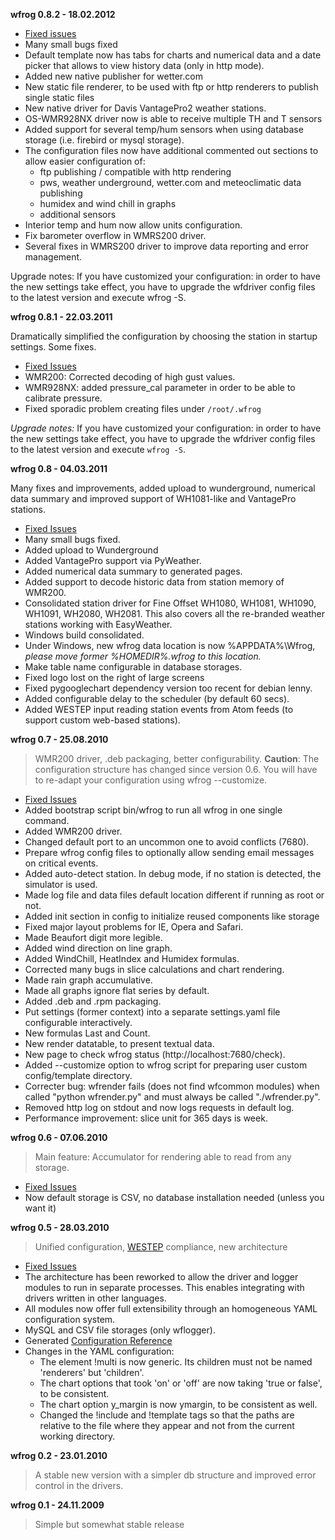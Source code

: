 **wfrog 0.8.2 - 18.02.2012**

  * [Fixed issues](http://code.google.com/p/wfrog/issues/list?q=label:Milestone-Release0.8.2)
  * Many small bugs fixed
  * Default template now has tabs for charts and numerical data and a date picker that allows to view history data (only in http mode).
  * Added new native publisher for wetter.com
  * New static file renderer, to be used with ftp or http renderers to publish single static files
  * New native driver for Davis VantagePro2 weather stations.
  * OS-WMR928NX driver now is able to receive multiple TH and T sensors
  * Added support for several temp/hum sensors when using database storage (i.e. firebird or mysql storage).
  * The configuration files now have additional commented out sections to allow easier configuration of:
    * ftp publishing / compatible with http rendering
    * pws, weather underground, wetter.com and meteoclimatic data publishing
    * humidex and wind chill in graphs
    * additional sensors
  * Interior temp and hum now allow units configuration.
  * Fix barometer overflow in WMRS200 driver.
  * Several fixes in WMRS200 driver to improve data reporting and error management.

Upgrade notes: If you have customized your configuration: in order to
have the new settings take effect, you have to upgrade the wfdriver
config files to the latest version and execute wfrog -S.

**wfrog 0.8.1 - 22.03.2011**

Dramatically simplified the configuration by choosing the station in startup settings. Some fixes.

  * [Fixed Issues](http://code.google.com/p/wfrog/issues/list?can=1&q=label%3ARelease0.8.1)
  * WMR200: Corrected decoding of high gust values.
  * WMR928NX: added pressure\_cal parameter in order to be able to calibrate pressure.
  * Fixed sporadic problem creating files under `/root/.wfrog`

_Upgrade notes:_ If you have customized your configuration: in order to have the new settings take effect, you have to upgrade the wfdriver config files to the latest version and execute `wfrog -S`.

**wfrog 0.8 - 04.03.2011**

Many fixes and improvements, added upload to wunderground, numerical data summary and improved support of WH1081-like and VantagePro stations.

  * [Fixed Issues](http://code.google.com/p/wfrog/issues/list?can=1&q=label%3ARelease0.8)
  * Many small bugs fixed.
  * Added upload to Wunderground
  * Added VantagePro support via PyWeather.
  * Added numerical data summary to generated pages.
  * Added support to decode historic data from station memory of WMR200.
  * Consolidated station driver for Fine Offset WH1080, WH1081, WH1090, WH1091, WH2080, WH2081. This also covers all the re-branded weather stations working with EasyWeather.
  * Windows build consolidated.
  * Under Windows, new wfrog data location is now %APPDATA%\Wfrog, _please move former %HOMEDIR%\.wfrog to this location._
  * Make table name configurable in database storages.
  * Fixed logo lost on the right of large screens
  * Fixed pygooglechart dependency version too recent for debian lenny.
  * Added configurable delay to the scheduler (by default 60 secs).
  * Added WESTEP input reading station events from Atom feeds (to support custom web-based stations).

**wfrog 0.7 - 25.08.2010**
> WMR200 driver, .deb packaging, better configurability. **Caution**: The configuration structure has changed since version 0.6. You will have to re-adapt your configuration using wfrog --customize.
  * [Fixed Issues](http://code.google.com/p/wfrog/issues/list?can=1&q=label%3ARelease0.7)
  * Added bootstrap script bin/wfrog to run all wfrog in one single command.
  * Added WMR200 driver.
  * Changed default port to an uncommon one to avoid conflicts (7680).
  * Prepare wfrog config files to optionally allow sending email messages on critical events.
  * Added auto-detect station. In debug mode, if no station is detected, the simulator is used.
  * Made log file and data files default location different if running as root or not.
  * Added init section in config to initialize reused components like storage
  * Fixed major layout problems for IE, Opera and Safari.
  * Made Beaufort digit more legible.
  * Added wind direction on line graph.
  * Added WindChill, HeatIndex and Humidex formulas.
  * Corrected many bugs in slice calculations and chart rendering.
  * Made rain graph accumulative.
  * Made all graphs ignore flat series by default.
  * Added .deb and .rpm packaging.
  * Put settings (former context) into a separate settings.yaml file configurable interactively.
  * New formulas Last and Count.
  * New render datatable, to present textual data.
  * New page to check wfrog status (http://localhost:7680/check).
  * Added --customize option to wfrog script for preparing user custom config/template directory.
  * Correcter bug: wfrender fails (does not find wfcommon modules) when called "python wfrender.py" and must always be called "./wfrender.py".
  * Removed http log on stdout and now logs requests in default log.
  * Performance improvement: slice unit for 365 days is week.


**wfrog 0.6 - 07.06.2010**
> Main feature: Accumulator for rendering able to read from any storage.
  * [Fixed Issues](http://code.google.com/p/wfrog/issues/list?can=1&q=label%3ARelease0.6)
  * Now default storage is CSV, no database installation needed (unless you want it)

**wfrog 0.5 - 28.03.2010**
> Unified configuration, [WESTEP](http://www.westep.org) compliance, new architecture
  * [Fixed Issues](http://code.google.com/p/wfrog/issues/list?can=1&q=label%3AMilestone-Release0.5&colspec=ID+Type+Status+Priority+Milestone+Owner+Summary&cells=tiles)
  * The architecture has been reworked to allow the driver and logger modules to run in separate processes. This enables integrating with drivers written in other languages.
  * All modules now offer full extensibility through an homogeneous YAML configuration system.
  * MySQL and CSV file storages (only wflogger).
  * Generated [Configuration Reference](http://www.windmaster.ch/wfrog/doc/)
  * Changes in the YAML configuration:
    * The element !multi is now generic. Its children must not be named 'renderers' but 'children'.
    * The chart options that took 'on' or 'off' are now taking 'true or false', to be consistent.
    * The chart option y\_margin is now ymargin, to be consistent as well.
    * Changed the !include and !template tags so that the paths are relative to the file where they appear and not from the current working directory.

**wfrog 0.2 - 23.01.2010**
> A stable new version with a simpler db structure and improved error control in the drivers.

**wfrog 0.1 - 24.11.2009**
> Simple but somewhat stable release